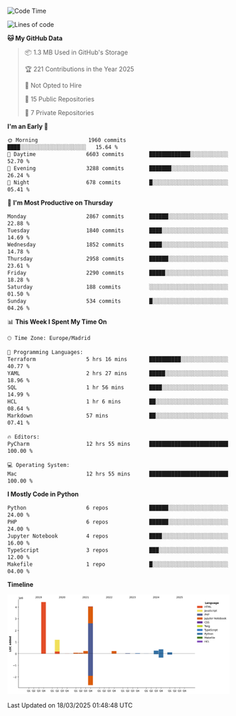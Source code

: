 <!--START_SECTION:waka-->
![Code Time](http://img.shields.io/badge/Code%20Time-708%20hrs%2052%20mins-blue)

![Lines of code](https://img.shields.io/badge/From%20Hello%20World%20I%27ve%20Written-11.1%20million%20lines%20of%20code-blue)

**🐱 My GitHub Data** 

> 📦 1.3 MB Used in GitHub's Storage 
 > 
> 🏆 221 Contributions in the Year 2025
 > 
> 🚫 Not Opted to Hire
 > 
> 📜 15 Public Repositories 
 > 
> 🔑 7 Private Repositories 
 > 
**I'm an Early 🐤** 

```text
🌞 Morning                1960 commits        ████░░░░░░░░░░░░░░░░░░░░░   15.64 % 
🌆 Daytime                6603 commits        █████████████░░░░░░░░░░░░   52.70 % 
🌃 Evening                3288 commits        ███████░░░░░░░░░░░░░░░░░░   26.24 % 
🌙 Night                  678 commits         █░░░░░░░░░░░░░░░░░░░░░░░░   05.41 % 
```
📅 **I'm Most Productive on Thursday** 

```text
Monday                   2867 commits        ██████░░░░░░░░░░░░░░░░░░░   22.88 % 
Tuesday                  1840 commits        ████░░░░░░░░░░░░░░░░░░░░░   14.69 % 
Wednesday                1852 commits        ████░░░░░░░░░░░░░░░░░░░░░   14.78 % 
Thursday                 2958 commits        ██████░░░░░░░░░░░░░░░░░░░   23.61 % 
Friday                   2290 commits        █████░░░░░░░░░░░░░░░░░░░░   18.28 % 
Saturday                 188 commits         ░░░░░░░░░░░░░░░░░░░░░░░░░   01.50 % 
Sunday                   534 commits         █░░░░░░░░░░░░░░░░░░░░░░░░   04.26 % 
```


📊 **This Week I Spent My Time On** 

```text
🕑︎ Time Zone: Europe/Madrid

💬 Programming Languages: 
Terraform                5 hrs 16 mins       ██████████░░░░░░░░░░░░░░░   40.77 % 
YAML                     2 hrs 27 mins       █████░░░░░░░░░░░░░░░░░░░░   18.96 % 
SQL                      1 hr 56 mins        ████░░░░░░░░░░░░░░░░░░░░░   14.99 % 
HCL                      1 hr 6 mins         ██░░░░░░░░░░░░░░░░░░░░░░░   08.64 % 
Markdown                 57 mins             ██░░░░░░░░░░░░░░░░░░░░░░░   07.41 % 

🔥 Editors: 
PyCharm                  12 hrs 55 mins      █████████████████████████   100.00 % 

💻 Operating System: 
Mac                      12 hrs 55 mins      █████████████████████████   100.00 % 
```

**I Mostly Code in Python** 

```text
Python                   6 repos             ██████░░░░░░░░░░░░░░░░░░░   24.00 % 
PHP                      6 repos             ██████░░░░░░░░░░░░░░░░░░░   24.00 % 
Jupyter Notebook         4 repos             ████░░░░░░░░░░░░░░░░░░░░░   16.00 % 
TypeScript               3 repos             ███░░░░░░░░░░░░░░░░░░░░░░   12.00 % 
Makefile                 1 repo              █░░░░░░░░░░░░░░░░░░░░░░░░   04.00 % 
```



**Timeline**

![Lines of Code chart](https://raw.githubusercontent.com/danisoronellas/danisoronellas/main/assets/bar_graph.png)


 Last Updated on 18/03/2025 01:48:48 UTC
<!--END_SECTION:waka-->
